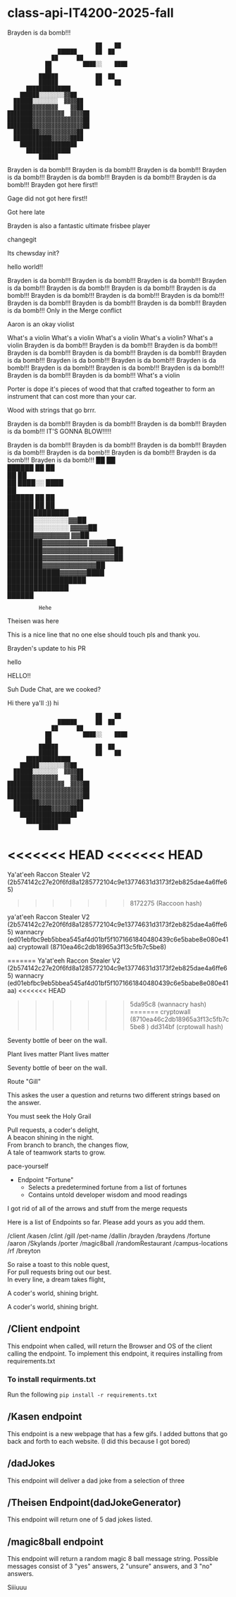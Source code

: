 # class-api-IT4200-2025-fall

Brayden is da bomb!!!

                                ██    ██      
                    ██████      ██  ██        
                  ██      ██                  
                ██          ████░░    ████    
                ██                            
              ██████            ██  ██        
              ██████            ██    ██      
          ██████████████                      
        ██████░░░░░░░░▓▓██                    
      ██████░░░░░░░░  ▓▓▓▓██                  
      ██████▓▓▓▓▓▓▓▓    ▓▓██                  
    ████████▓▓▓▓▓▓▓▓▓▓  ▓▓▓▓██              
    ████████▓▓▓▓▓▓▓▓▓▓▓▓▓▓▓▓██                
    ████████▓▓▓▓▓▓▓▓▓▓▓▓▓▓▓▓██                
      ████████▓▓▓▓▓▓▓▓▓▓▓▓██                  
      ████████████▓▓▓▓▓▓████                  
        ██████████████████                    
          ██████████████                      
              ██████ 




Brayden is da bomb!!!
Brayden is da bomb!!!
Brayden is da bomb!!!
Brayden is da bomb!!!
Brayden is da bomb!!!
Brayden is da bomb!!!
Brayden is da bomb!!!
Brayden got here first!!

Gage did not got here first!!

Got here late

Brayden is also a fantastic ultimate frisbee player

changegit

Its chewsday init?

hello world!!

Brayden is da bomb!!!
Brayden is da bomb!!!
Brayden is da bomb!!!
Brayden is da bomb!!!
Brayden is da bomb!!!
Brayden is da bomb!!!
Brayden is da bomb!!!
Brayden is da bomb!!!
Brayden is da bomb!!!
Brayden is da bomb!!!
Brayden is da bomb!!!
Brayden is da bomb!!!
Brayden is da bomb!!!
Brayden is da bomb!!!
Only in the Merge conflict

Aaron is an okay violist

What's a violin
What's a violin
What's a violin
What's a violin?
What's a violin
Brayden is da bomb!!!
Brayden is da bomb!!!
Brayden is da bomb!!!
Brayden is da bomb!!!
Brayden is da bomb!!!
Brayden is da bomb!!!
Brayden is da bomb!!!
Brayden is da bomb!!!
Brayden is da bomb!!!
Brayden is da bomb!!!
Brayden is da bomb!!!
Brayden is da bomb!!!
Brayden is da bomb!!!
Brayden is da bomb!!!
Brayden is da bomb!!!
What's a violin


Porter is dope
it's pieces of wood that that crafted togeather to form an instrument that can cost more than your car.

Wood with strings that go brrr.

Brayden is da bomb!!!
Brayden is da bomb!!!
Brayden is da bomb!!!
Brayden is da bomb!!!
IT'S GONNA BLOW!!!!!                                              
                                              
Brayden is da bomb!!!
Brayden is da bomb!!!
Brayden is da bomb!!!
Brayden is da bomb!!!
Brayden is da bomb!!!
Brayden is da bomb!!!
Brayden is da bomb!!!
Brayden is da bomb!!!
                                ██    ██      
                    ██████      ██  ██        
                  ██      ██                  
                ██          ████░░    ████    
                ██                            
              ██████            ██  ██        
              ██████            ██    ██      
          ██████████████                      
        ██████░░░░░░░░▓▓██                    
      ██████░░░░░░░░  ▓▓▓▓██                  
      ██████▓▓▓▓▓▓▓▓    ▓▓██                  
    ████████▓▓▓▓▓▓▓▓▓▓  ▓▓▓▓██              
    ████████▓▓▓▓▓▓▓▓▓▓▓▓▓▓▓▓██                
    ████████▓▓▓▓▓▓▓▓▓▓▓▓▓▓▓▓██                
      ████████▓▓▓▓▓▓▓▓▓▓▓▓██                  
      ████████████▓▓▓▓▓▓████                  
        ██████████████████                    
          ██████████████                      
              ██████ 




              Hehe                         

Theisen was here

This is a nice line that no one else should touch pls and thank you.

Brayden's update to his PR

hello

HELLO!!

Suh Dude
Chat, are we cooked?

Hi there ya'll :))
hi

                                ██    ██      
                    ██████      ██  ██        
                  ██      ██                  
                ██          ████░░    ████    
                ██                            
              ██████            ██  ██        
              ██████            ██    ██      
          ██████████████                      
        ██████░░░░░░░░▓▓██                    
      ██████░░░░░░░░  ▓▓▓▓██                  
      ██████▓▓▓▓▓▓▓▓    ▓▓██                  
    ████████▓▓▓▓▓▓▓▓▓▓  ▓▓▓▓██              
    ████████▓▓▓▓▓▓▓▓▓▓▓▓▓▓▓▓██                
    ████████▓▓▓▓▓▓▓▓▓▓▓▓▓▓▓▓██                
      ████████▓▓▓▓▓▓▓▓▓▓▓▓██                  
      ████████████▓▓▓▓▓▓████                  
        ██████████████████                    
          ██████████████                      
              ██████ 

<<<<<<< HEAD
<<<<<<< HEAD
=======
Ya'at'eeh
Raccon Stealer V2 (2b574142c27e20f6fd8a1285772104c9e13774631d3173f2eb825dae4a6ffe65)
>>>>>>> 8172275 (Raccoon hash)

ya'at'eeh
Raccon Stealer V2 (2b574142c27e20f6fd8a1285772104c9e13774631d3173f2eb825dae4a6ffe65)
wannacry (ed01ebfbc9eb5bbea545af4d01bf5f1071661840480439c6e5babe8e080e41aa)
cryptowall (8710ea46c2db18965a3f13c5fb7c5be8)

=======
Ya'at'eeh
Raccon Stealer V2 (2b574142c27e20f6fd8a1285772104c9e13774631d3173f2eb825dae4a6ffe65)
wannacry (ed01ebfbc9eb5bbea545af4d01bf5f1071661840480439c6e5babe8e080e41aa)
<<<<<<< HEAD
>>>>>>> 5da95c8 (wannacry hash)
=======
cryptowall (8710ea46c2db18965a3f13c5fb7c5be8 )
>>>>>>> dd314bf (crptowall hash)

Seventy bottle of beer on the wall.


Plant lives matter
Plant lives matter

Seventy bottle of beer on the wall.

Route "Gill"

This askes the user a question and returns two different strings based on the answer.

You must seek the Holy Grail


Pull requests, a coder's delight,  
A beacon shining in the night.  
From branch to branch, the changes flow,  
A tale of teamwork starts to grow.  


 pace-yourself

* Endpoint "Fortune"
  * Selects a predetermined fortune from a list of fortunes
  * Contains untold developer wisdom and mood readings



I got rid of all of the arrows and stuff from the merge requests

Here is a list of Endpoints so far. Please add yours as you add them.

/client
/kasen
/clint
/gill
/pet-name
/dallin
/brayden 
/braydens
/fortune
/aaron
/Skylands
/porter
/magic8ball
/randomRestaurant
/campus-locations
/rf
/breyton


So raise a toast to this noble quest,  
For pull requests bring out our best.  
In every line, a dream takes flight,  

A coder's world, shining bright.  

A coder's world, shining bright.

## /Client endpoint
This endpoint when called, will return the Browser and OS of the client calling the endpoint.
To implement this endpoint, it requires installing from requirements.txt
### To install requirments.txt
Run the following `pip install -r requirements.txt`

## /Kasen endpoint
This endpoint is a new webpage that has a few gifs. I added buttons that go back and forth to each website. (I did this because I got bored)
## /dadJokes 
This endpoint will deliver a dad joke from a selection of three


## /Theisen Endpoint(dadJokeGenerator)
This endpoint will return one of 5 dad jokes listed.

## /magic8ball endpoint
This endpoint will return a random magic 8 ball message string. Possible messages consist of 3 "yes" answers, 2 "unsure" answers, and 3 "no" answers.

Siiiuuu



